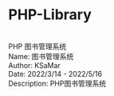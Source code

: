 # PHP-Library
<br>
PHP 图书管理系统
<br>
Name: 图书管理系统
<br>
Author: KSaMar
<br>
Date: 2022/3/14 - 2022/5/16
<br>
Description: PHP图书管理系统
